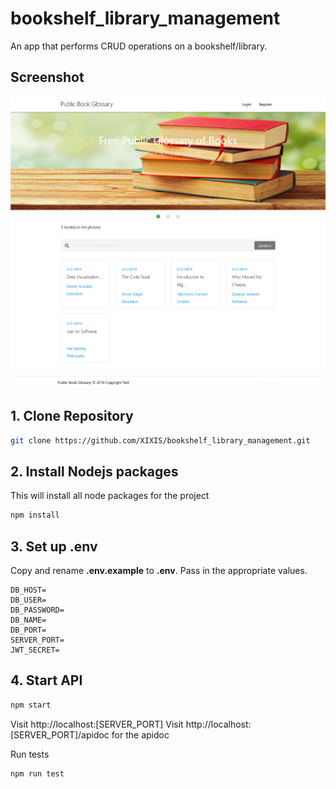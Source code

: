 # bookshelf_library_management
An app that performs CRUD operations on a bookshelf/library.

## Screenshot
![Image](https://github.com/XIXIS/bookshelf_library_management/blob/master/public/images/Screenshot.png)

## 1. Clone Repository
```bash 
git clone https://github.com/XIXIS/bookshelf_library_management.git
```

## 2. Install Nodejs packages
This will install all node packages for the project
```bash
npm install
```

## 3. Set up .env
Copy and rename **.env.example** to **.env**. Pass in the appropriate values.
```.env
DB_HOST=
DB_USER=
DB_PASSWORD=
DB_NAME=
DB_PORT=
SERVER_PORT=
JWT_SECRET=
```

## 4. Start API
```bash
npm start 
```
Visit http://localhost:[SERVER_PORT]
Visit http://localhost:[SERVER_PORT]/apidoc for the apidoc

Run tests
```bash
npm run test 
```